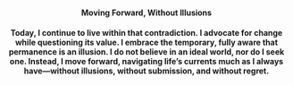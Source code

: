 <center><h4>Moving Forward, Without Illusions<center><h4>

Today, I continue to live within that contradiction. I advocate for change while questioning its value. I embrace the temporary, fully aware that permanence is an illusion. I do not believe in an ideal world, nor do I seek one. Instead, I move forward, navigating life’s currents much as I always have—without illusions, without submission, and without regret.



